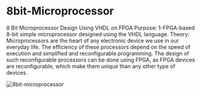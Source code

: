 # 8bit-Microprocessor
8 Bit Microprocessor Design Using VHDL on FPGA Purpose: 1-FPGA-based 8-bit simple microprocessor designed using the VHDL language. 
Theory: Microprocessors are the heart of any electronic device we use in our everyday life.
The efficiency of these processors depend on the speed of execution and simplified and reconfigurable programming. 
The design of such reconfigurable processors can be done using FPGA, as FPGA devices are reconfigurable, which make them unique than any other type of devices.

![8bit-microprocessor](https://user-images.githubusercontent.com/110431487/186895827-3209422c-ab0c-4a46-9bcb-b994f6b09c48.jpg)
